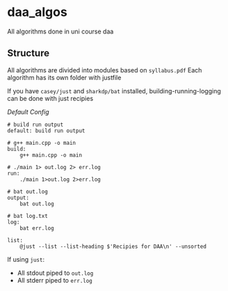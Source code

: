 # daa_algos
All algorithms done in uni course daa

## Structure
All algorithms are divided into modules based on `syllabus.pdf`
Each algorithm has its own folder with justfile

If you have `casey/just` and `sharkdp/bat` installed, building-running-logging can be done with just recipies

*Default Config*
```justfile
# build run output
default: build run output

# g++ main.cpp -o main
build:
	g++ main.cpp -o main

# ./main 1> out.log 2> err.log
run:
	./main 1>out.log 2>err.log

# bat out.log
output:
	bat out.log

# bat log.txt
log:
	bat err.log

list:
	@just --list --list-heading $'Recipies for DAA\n' --unsorted
```

If using `just`:
- All stdout piped to `out.log`
- All stderr piped to `err.log` 

